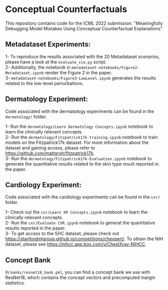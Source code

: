 # Conceptual Counterfactuals
This repository contains code for the ICML 2022 submission: "Meaningfully Debugging Model Mistakes Using Conceptual Counterfactual Explanations"

## Metadataset Experiments:
1- To reproduce the results associated with the 20 Metadataset scenarios, please have a look at the `evaluate_cce.py` script. <br>
2- Additionally, the notebook in `metadataset-notebooks/Figure2-Metadataset.ipynb` render the Figure 2 in the paper.  <br> 
3- `metadataset-notebooks/Figure3-LowLevel.ipynb` generates the results related to the low-level perturbations.

## Dermatology Experiment:
Code associated with the dermatology experiments can be found in the `dermatology/` folder.  <br>

1- Run the `dermatology/Learn Dermatology Concepts.ipynb` notebook to learn the clinically relevant concepts. <br>
2- Run the `dermatology/Fitzpatrick17k-training.ipynb` notebook to train models on the Fitzpatrick17k dataset. For more information about the dataset and gaining access, please refer to https://github.com/mattgroh/fitzpatrick17k.  <br>
3- Run the `dermatology/Fitzpatrick17k-Evaluation.ipynb` notebook to generate the quantitative results related to the skin type result reported in the paper.

## Cardiology Experiment:
Code associated with the cardiology experiments can be found in the `cxr/` folder.  <br>

1- Check out the `cxr/Learn XR Concepts.ipynb` notebook to learn the clinically relevant concepts. <br>
2- Run the `cxr/Evaluate CXR.ipynb` notebook to generat the quantitative results reported in the paper.  <br>
3- To get access to the SHC dataset, please check out https://stanfordmlgroup.github.io/competitions/chexpert/. To obtain the NIH dataset, please see https://nihcc.app.box.com/v/ChestXray-NIHCC.

## Concept Bank
In `banks/resnet18_bank.pkl`, you can find a concept bank we use with ResNet18, which contains the concept vectors and precomputed margin statistics.